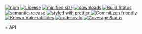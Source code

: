 [![npm](https://img.shields.io/npm/v/length-prefix-framed-stream.svg)](https://www.npmjs.com/package/length-prefix-framed-stream)
[![License](https://img.shields.io/badge/License-BSD%203--Clause-blue.svg)](https://opensource.org/licenses/BSD-3-Clause)
[![minified size](https://badgen.net/bundlephobia/min/length-prefix-framed-stream)](https://bundlephobia.com/result?p=length-prefix-framed-stream)
[![downloads](http://img.shields.io/npm/dm/length-prefix-framed-stream.svg?style=flat-square)](https://npmjs.org/package/length-prefix-framed-stream)
[![Build Status](https://travis-ci.com/arlac77/length-prefix-framed-stream.svg?branch=master)](https://travis-ci.com/arlac77/length-prefix-framed-stream)
[![semantic-release](https://img.shields.io/badge/%20%20%F0%9F%93%A6%F0%9F%9A%80-semantic--release-e10079.svg)](https://github.com/arlac77/length-prefix-framed-stream.git)
[![styled with prettier](https://img.shields.io/badge/styled_with-prettier-ff69b4.svg)](https://github.com/prettier/prettier)
[![Commitizen friendly](https://img.shields.io/badge/commitizen-friendly-brightgreen.svg)](http://commitizen.github.io/cz-cli/)
[![Known Vulnerabilities](https://snyk.io/test/github/arlac77/length-prefix-framed-stream/badge.svg)](https://snyk.io/test/github/arlac77/length-prefix-framed-stream)
[![codecov.io](http://codecov.io/github/arlac77/length-prefix-framed-stream/coverage.svg?branch=master)](http://codecov.io/github/arlac77/length-prefix-framed-stream?branch=master)
[![Coverage Status](https://coveralls.io/repos/arlac77/length-prefix-framed-stream/badge.svg)](https://coveralls.io/r/arlac77/length-prefix-framed-stream)


= API

